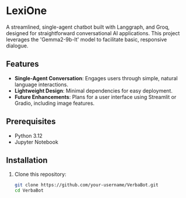 # LexiOne

A streamlined, single-agent chatbot built with Langgraph, and Groq, designed for straightforward conversational AI applications. This project leverages the 'Gemma2-9b-It' model to facilitate basic, responsive dialogue.

## Features

- **Single-Agent Conversation**: Engages users through simple, natural language interactions.
- **Lightweight Design**: Minimal dependencies for easy deployment.
- **Future Enhancements**: Plans for a user interface using Streamlit or Gradio, including image features.

## Prerequisites

- Python 3.12
- Jupyter Notebook

## Installation

1. Clone this repository:
   ```bash
   git clone https://github.com/your-username/VerbaBot.git
   cd VerbaBot
